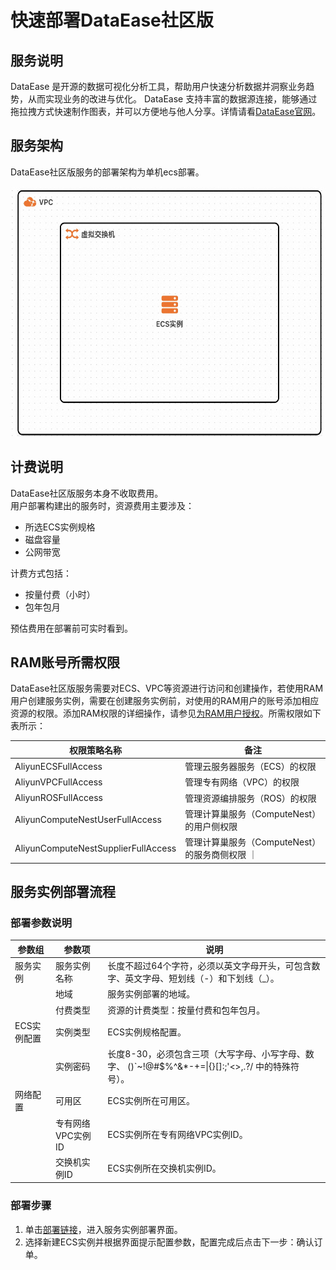 # 快速部署DataEase社区版

## 服务说明
DataEase 是开源的数据可视化分析工具，帮助用户快速分析数据并洞察业务趋势，从而实现业务的改进与优化。
DataEase 支持丰富的数据源连接，能够通过拖拉拽方式快速制作图表，并可以方便地与他人分享。详情请看[DataEase官网](https://dataease.io/docs/v2/)。

## 服务架构

DataEase社区版服务的部署架构为单机ecs部署。

<img src="architecture_ecs_single.png" width="600" height="400" align="bottom"/>

## 计费说明
DataEase社区版服务本身不收取费用。  
用户部署构建出的服务时，资源费用主要涉及：
- 所选ECS实例规格
- 磁盘容量
- 公网带宽

计费方式包括：
- 按量付费（小时）
- 包年包月

预估费用在部署前可实时看到。

## RAM账号所需权限

DataEase社区版服务需要对ECS、VPC等资源进行访问和创建操作，若使用RAM用户创建服务实例，需要在创建服务实例前，对使用的RAM用户的账号添加相应资源的权限。添加RAM权限的详细操作，请参见[为RAM用户授权](https://help.aliyun.com/document_detail/121945.html)。所需权限如下表所示：

| 权限策略名称                              | 备注                            |
|-------------------------------------|-------------------------------|
| AliyunECSFullAccess                 | 管理云服务器服务（ECS）的权限              |
| AliyunVPCFullAccess                 | 管理专有网络（VPC）的权限                |
| AliyunROSFullAccess                 | 管理资源编排服务（ROS）的权限              |
| AliyunComputeNestUserFullAccess     | 管理计算巢服务（ComputeNest）的用户侧权限    |
| AliyunComputeNestSupplierFullAccess | 管理计算巢服务（ComputeNest）的服务商侧权限 ｜ |

## 服务实例部署流程

### 部署参数说明

| 参数组                             | 参数项        | 说明                                                                      |
|---------------------------------|------------|-------------------------------------------------------------------------|
| 服务实例                            | 服务实例名称     | 长度不超过64个字符，必须以英文字母开头，可包含数字、英文字母、短划线（-）和下划线（_）。                          |
|                                 | 地域         | 服务实例部署的地域。                                                              |
|                                 | 付费类型       | 资源的计费类型：按量付费和包年包月。                                                      |
| ECS实例配置                         | 实例类型       | ECS实例规格配置。                                                              |
|                                 | 实例密码       | 长度8-30，必须包含三项（大写字母、小写字母、数字、 ()`~!@#$%^&*-+=&#124;{}[]:;'<>,.?/ 中的特殊符号）。 |
| 网络配置                            | 可用区        | ECS实例所在可用区。                                                             |
|                                 | 专有网络VPC实例ID | ECS实例所在专有网络VPC实例ID。                                                     |
|                                 | 交换机实例ID    | ECS实例所在交换机实例ID。                                                         |

### 部署步骤

1. 单击[部署链接](https://computenest.console.aliyun.com/service/instance/create/cn-hangzhou?type=user&ServiceId=service-f462f9b21cb7477381f0)，进入服务实例部署界面。
2. 选择新建ECS实例并根据界面提示配置参数，配置完成后点击下一步：确认订单。
